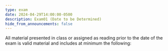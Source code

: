 ```yaml
---
type: exam
date: 2024-04-29T14:00:00-0500
description: Exam01 (Date to be Determined)
hide_from_announcements: false
---
```

All material presented in class or assigned as reading prior to the date of the exam is valid material and includes at minimum the following:
